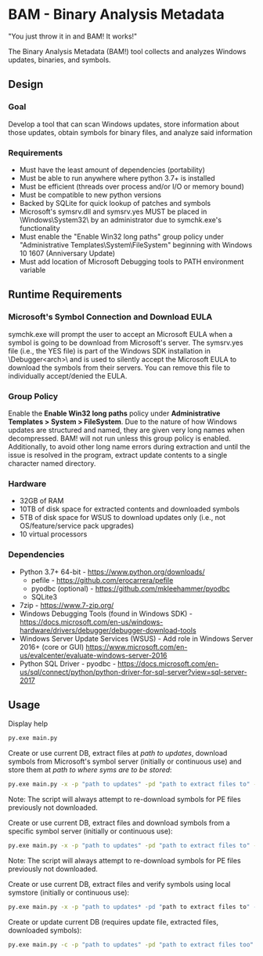 # BAM - Binary Analysis Metadata

"You just throw it in and BAM! It works!"

The Binary Analysis Metadata (BAM!) tool collects and analyzes Windows updates, binaries, and symbols.

## Design

### Goal

Develop a tool that can scan Windows updates, store information about those updates, obtain symbols for binary files, and analyze said information

### Requirements

* Must have the least amount of dependencies (portability)
* Must be able to run anywhere where python 3.7+ is installed
* Must be efficient (threads over process and/or I/O or memory bound)
* Must be compatible to new python versions
* Backed by SQLite for quick lookup of patches and symbols
* Microsoft's symsrv.dll and symsrv.yes MUST be placed in \Windows\System32\ by an administrator due to symchk.exe's functionality
* Must enable the "Enable Win32 long paths" group policy under "Administrative Templates\System\FileSystem" beginning with Windows 10 1607 (Anniversary Update)
* Must add location of Microsoft Debugging tools to PATH environment variable

## Runtime Requirements

### Microsoft's Symbol Connection and Download EULA

symchk.exe will prompt the user to accept an Microsoft EULA when a symbol is going to be download from Microsoft's server. The symsrv.yes file (i.e., the YES file) is part of the Windows SDK installation in \Debugger\<arch>\ and is used to silently accept the Microsoft EULA to download the symbols from their servers. You can remove this file to individually accept/denied the EULA.

### Group Policy

Enable the **Enable Win32 long paths** policy under **Administrative Templates > System > FileSystem**. Due to the nature of how Windows updates are structured and named, they are given very long names when decompressed. BAM! will not run unless this group policy is enabled. Additionally, to avoid other long name errors during extraction and until the issue is resolved in the program, extract update contents to a single character named directory.

### Hardware

* 32GB of RAM
* 10TB of disk space for extracted contents and downloaded symbols
* 5TB of disk space for WSUS to download updates only (i.e., not OS/feature/service pack upgrades)
* 10 virtual processors

### Dependencies

* Python 3.7+ 64-bit - <https://www.python.org/downloads/>
  * pefile - <https://github.com/erocarrera/pefile>
  * pyodbc (optional) - <https://github.com/mkleehammer/pyodbc>
  * SQLite3
* 7zip - https://www.7-zip.org/
* Windows Debugging Tools (found in Windows SDK) - <https://docs.microsoft.com/en-us/windows-hardware/drivers/debugger/debugger-download-tools>
* Windows Server Update Services (WSUS)  - Add role in Windows Server 2016+ (core or GUI) <https://www.microsoft.com/en-us/evalcenter/evaluate-windows-server-2016>
* Python SQL Driver - pyodbc - <https://docs.microsoft.com/en-us/sql/connect/python/python-driver-for-sql-server?view=sql-server-2017>

## Usage

Display help

```cmd
py.exe main.py
```

Create or use current DB, extract files at *path to updates*, download symbols from Microsoft's symbol server (initially or continuous use) and store them at *path to where syms are to be stored*:

```cmd
py.exe main.py -x -p "path to updates" -pd "path to extract files to" -sp "path to where syms are to be stored"
```

Note: The script will always attempt to re-download symbols for PE files previously not downloaded.

Create or use current DB, extract files and download symbols from a specific symbol server (initially or continuous use):

```cmd
py.exe main.py -x -p "path to updates" -pd "path to extract files to" -ss "symstore location" -sp "path to where syms are to be stored"
```

Note: The script will always attempt to re-download symbols for PE files previously not downloaded.

Create or use current DB, extract files and verify symbols using local symstore (initially or continuous use):

```cmd
py.exe main.py -x -p "path to updates* -pd "path to extract files to" -sl -ss "directory path to symstore location or symbol location" -sp "path to where syms are to be stored"
```

Create or update current DB (requires update file, extracted files, downloaded symbols):

```cmd
py.exe main.py -c -p "path to updates" -pd "path to extract files too" -sl -ss "directory path to symstore location or symbol location" -sp "path to where syms are to be stored"
```
